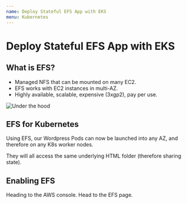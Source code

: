 ```yaml
---
name: Deploy Stateful EFS App with EKS
menu: Kubernetes
---
```


# Deploy Stateful EFS App with EKS

## What is EFS?

- Managed NFS that can be mounted on many EC2.
- EFS works with EC2 instances in multi-AZ.
- Highly available, scalable, expensive (3xgp2), pay per use.

![Under the hood](https://res.cloudinary.com/gitgoodclub/image/upload/v1548299128/eks-course/Screen_Shot_2019-01-24_at_2.05.15_pm.png)

## EFS for Kubernetes

Using EFS, our Wordpress Pods can now be launched into any AZ, and therefore on any K8s worker nodes.

They will all access the same underlying HTML folder (therefore sharing state).

## Enabling EFS

Heading to the AWS console. Head to the EFS page.
